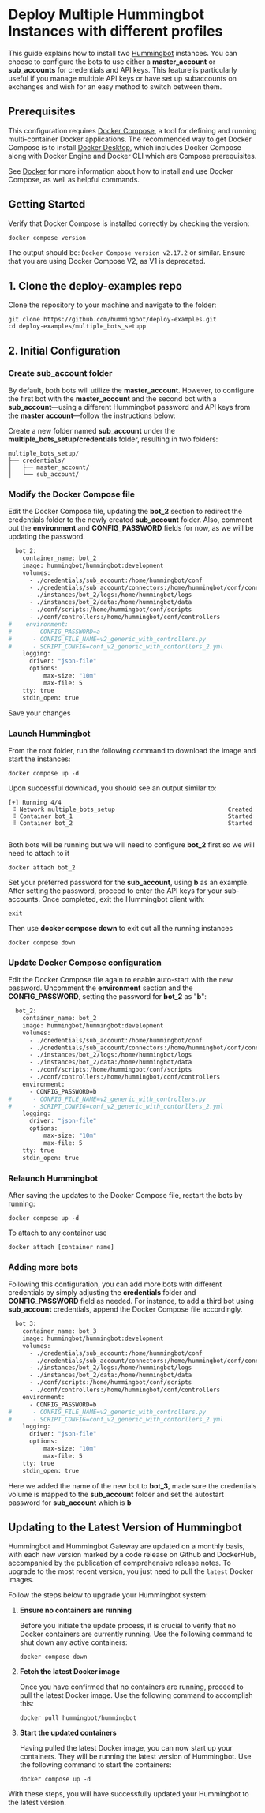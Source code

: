# Deploy Multiple Hummingbot Instances with different profiles

This guide explains how to install two [Hummingbot](https://github.com/hummingbot/hummingbot) instances. You can choose to configure the bots to use either a **master_account** or **sub_accounts** for credentials and API keys. This feature is particularly useful if you manage multiple API keys or have set up subaccounts on exchanges and wish for an easy method to switch between them.

## Prerequisites

This configuration requires [Docker Compose](https://docs.docker.com/compose/), a tool for defining and running multi-container Docker applications. The recommended way to get Docker Compose is to install [Docker Desktop](https://www.docker.com/products/docker-desktop/), which includes Docker Compose along with Docker Engine and Docker CLI which are Compose prerequisites.

See [Docker](../DOCKER.md) for more information about how to install and use Docker Compose, as well as helpful commands.

## Getting Started

Verify that Docker Compose is installed correctly by checking the version:

```bash
docker compose version
```

The output should be: `Docker Compose version v2.17.2` or similar. Ensure that you are using Docker Compose V2, as V1 is deprecated.


## 1. Clone the **deploy-examples** repo

Clone the repository to your machine and navigate to the folder:

```
git clone https://github.com/hummingbot/deploy-examples.git
cd deploy-examples/multiple_bots_setupp
```

## 2. Initial Configuration

### Create sub_account folder

By default, both bots will utilize the **master_account**. However, to configure the first bot with the **master_account** and the second bot with a **sub_account**—using a different Hummingbot password and API keys from the **master account**—follow the instructions below:

Create a new folder named **sub_account** under the **multiple_bots_setup/credentials** folder, resulting in two folders:

```
multiple_bots_setup/
├── credentials/
│   ├── master_account/
│   └── sub_account/

```

### Modify the Docker Compose file

Edit the Docker Compose file, updating the **bot_2** section to redirect the credentials folder to the newly created **sub_account** folder. Also, comment out the **environment** and **CONFIG_PASSWORD** fields for now, as we will be updating the password.

```bash hl_lines="5-6 12"
  bot_2:
    container_name: bot_2
    image: hummingbot/hummingbot:development
    volumes:
      - ./credentials/sub_account:/home/hummingbot/conf
      - ./credentials/sub_account/connectors:/home/hummingbot/conf/connectors
      - ./instances/bot_2/logs:/home/hummingbot/logs
      - ./instances/bot_2/data:/home/hummingbot/data
      - ./conf/scripts:/home/hummingbot/conf/scripts
      - ./conf/controllers:/home/hummingbot/conf/controllers
#    environment:
#      - CONFIG_PASSWORD=a
#      - CONFIG_FILE_NAME=v2_generic_with_controllers.py
#      - SCRIPT_CONFIG=conf_v2_generic_with_contorllers_2.yml
    logging:
      driver: "json-file"
      options:
          max-size: "10m"
          max-file: 5
    tty: true
    stdin_open: true

```

Save your changes

### Launch Hummingbot

From the root folder, run the following command to download the image and start the instances:

```
docker compose up -d
```

Upon successful download, you should see an output similar to:
```
[+] Running 4/4
 ⠿ Network multiple_bots_setup                                Created
 ⠿ Container bot_1                                            Started
 ⠿ Container bot_2                                            Started
 
```

Both bots will be running but we will need to configure **bot_2** first so we will need to attach to it

```
docker attach bot_2
```

Set your preferred password for the **sub_account**, using **b** as an example. After setting the password, proceed to enter the API keys for your sub-accounts. Once completed, exit the Hummingbot client with:

```
exit
```

Then use **docker compose down** to exit out all the running instances


```
docker compose down
```

### Update Docker Compose configuration

Edit the Docker Compose file again to enable auto-start with the new password. Uncomment the **environment** section and the **CONFIG_PASSWORD**, setting the password for **bot_2** as "**b**":

```bash hl_lines="5-6 12"
  bot_2:
    container_name: bot_2
    image: hummingbot/hummingbot:development
    volumes:
      - ./credentials/sub_account:/home/hummingbot/conf
      - ./credentials/sub_account/connectors:/home/hummingbot/conf/connectors
      - ./instances/bot_2/logs:/home/hummingbot/logs
      - ./instances/bot_2/data:/home/hummingbot/data
      - ./conf/scripts:/home/hummingbot/conf/scripts
      - ./conf/controllers:/home/hummingbot/conf/controllers
    environment:
      - CONFIG_PASSWORD=b
#      - CONFIG_FILE_NAME=v2_generic_with_controllers.py
#      - SCRIPT_CONFIG=conf_v2_generic_with_contorllers_2.yml
    logging:
      driver: "json-file"
      options:
          max-size: "10m"
          max-file: 5
    tty: true
    stdin_open: true

```

### Relaunch Hummingbot

After saving the updates to the Docker Compose file, restart the bots by running:

```
docker compose up -d
```


To attach to any container use 

```
docker attach [container name]
```


### Adding more bots

Following this configuration, you can add more bots with different credentials by simply adjusting the **credentials** folder and **CONFIG_PASSWORD** field as needed. For instance, to add a third bot using **sub_account** credentials, append the Docker Compose file accordingly.

```bash hl_lines="1-2 5-6 12"
  bot_3:
    container_name: bot_3
    image: hummingbot/hummingbot:development
    volumes:
      - ./credentials/sub_account:/home/hummingbot/conf
      - ./credentials/sub_account/connectors:/home/hummingbot/conf/connectors
      - ./instances/bot_2/logs:/home/hummingbot/logs
      - ./instances/bot_2/data:/home/hummingbot/data
      - ./conf/scripts:/home/hummingbot/conf/scripts
      - ./conf/controllers:/home/hummingbot/conf/controllers
    environment:
      - CONFIG_PASSWORD=b
#      - CONFIG_FILE_NAME=v2_generic_with_controllers.py
#      - SCRIPT_CONFIG=conf_v2_generic_with_contorllers_2.yml
    logging:
      driver: "json-file"
      options:
          max-size: "10m"
          max-file: 5
    tty: true
    stdin_open: true

```

Here we added the name of the new bot to **bot_3**, made sure the credentials volume is mapped to the **sub_account** folder and set the autostart password for **sub_account** which is **b**


## Updating to the Latest Version of Hummingbot

Hummingbot and Hummingbot Gateway are updated on a monthly basis, with each new version marked by a code release on Github and DockerHub, accompanied by the publication of comprehensive release notes. To upgrade to the most recent version, you just need to pull the `latest` Docker images.

Follow the steps below to upgrade your Hummingbot system:

1. **Ensure no containers are running**

   Before you initiate the update process, it is crucial to verify that no Docker containers are currently running. Use the following command to shut down any active containers:

   ```
   docker compose down
   ```

2. **Fetch the latest Docker image**

   Once you have confirmed that no containers are running, proceed to pull the latest Docker image. Use the following command to accomplish this:

   ```
   docker pull hummingbot/hummingbot
   ```

3. **Start the updated containers**

   Having pulled the latest Docker image, you can now start up your containers. They will be running the latest version of Hummingbot. Use the following command to start the containers:

   ```
   docker compose up -d
   ```

With these steps, you will have successfully updated your Hummingbot to the latest version.


